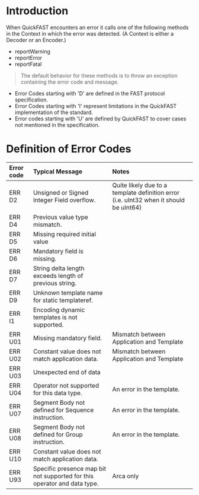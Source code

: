 # Introduction #
When QuickFAST encounters an error it calls one of the following methods in the Context in which the error was detected.  (A Context is either a Decoder or an Encoder.)
  * reportWarning
  * reportError
  * reportFatal

> The default behavior for these methods is to throw an exception containing the error code and message.

  * Error Codes starting with 'D' are defined in the FAST protocol specification.
  * Error Codes starting with 'I' represent limitations in the QuickFAST implementation of the standard.
  * Error codes starting with 'U' are defined by QuickFAST to cover cases not mentioned in the specification.

# Definition of Error Codes #
|Error code | Typical Message | Notes |
|:----------|:----------------|:------|
|ERR D2     |Unsigned or Signed Integer Field overflow.|Quite likely due to a template definition error (i.e. uInt32 when it should be uInt64)|
|ERR D4     |Previous value type mismatch.|       |
|ERR D5     |Missing required initial value|       |
|ERR D6     |Mandatory field is missing.|       |
|ERR D7     |String delta length exceeds length of previous string.|       |
|ERR D9     |Unknown template name for static templateref.|       |
|ERR I1     |Encoding dynamic templates is not supported.|       |
|ERR U01    |Missing mandatory field.|Mismatch between Application and Template|
|ERR U02    |Constant value does not match application data.|Mismatch between Application and Template|
|ERR U03    |Unexpected end of data|       |
|ERR U04    |Operator not supported for this data type.|An error in the template.|
|ERR U07    |Segment Body not defined for Sequence instruction.|An error in the template.|
|ERR U08    |Segment Body not defined for Group instruction.|An error in the template.|
|ERR U10    |Constant value does not match application data.|       |
|ERR U93    |Specific presence map bit not supported for this operator and data type.|Arca only|